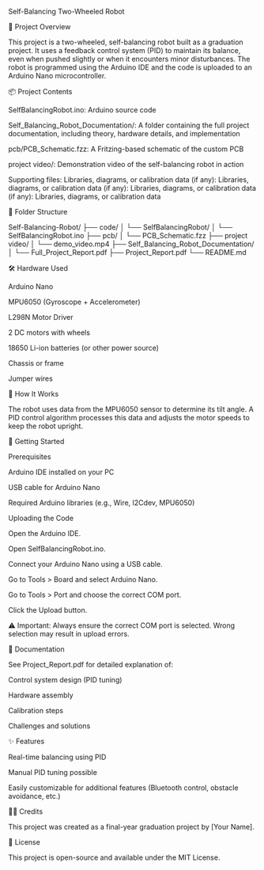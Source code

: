 Self-Balancing Two-Wheeled Robot

🔧 Project Overview

This project is a two-wheeled, self-balancing robot built as a graduation project. It uses a feedback control system (PID) to maintain its balance, even when pushed slightly or when it encounters minor disturbances. The robot is programmed using the Arduino IDE and the code is uploaded to an Arduino Nano microcontroller.

📦 Project Contents

SelfBalancingRobot.ino: Arduino source code

Self_Balancing_Robot_Documentation/: A folder containing the full project documentation, including theory, hardware details, and implementation

pcb/PCB_Schematic.fzz: A Fritzing-based schematic of the custom PCB

project video/: Demonstration video of the self-balancing robot in action

Supporting files: Libraries, diagrams, or calibration data (if any): Libraries, diagrams, or calibration data (if any): Libraries, diagrams, or calibration data (if any): Libraries, diagrams, or calibration data

📁 Folder Structure

Self-Balancing-Robot/
├── code/
│   └── SelfBalancingRobot/
│       └── SelfBalancingRobot.ino
├── pcb/
│   └── PCB_Schematic.fzz
├── project video/
│   └── demo_video.mp4
├── Self_Balancing_Robot_Documentation/
│   └── Full_Project_Report.pdf
├── Project_Report.pdf
└── README.md

🛠️ Hardware Used

Arduino Nano

MPU6050 (Gyroscope + Accelerometer)

L298N Motor Driver

2 DC motors with wheels

18650 Li-ion batteries (or other power source)

Chassis or frame

Jumper wires

🧠 How It Works

The robot uses data from the MPU6050 sensor to determine its tilt angle. A PID control algorithm processes this data and adjusts the motor speeds to keep the robot upright.

🚀 Getting Started

Prerequisites

Arduino IDE installed on your PC

USB cable for Arduino Nano

Required Arduino libraries (e.g., Wire, I2Cdev, MPU6050)

Uploading the Code

Open the Arduino IDE.

Open SelfBalancingRobot.ino.

Connect your Arduino Nano using a USB cable.

Go to Tools > Board and select Arduino Nano.

Go to Tools > Port and choose the correct COM port.

Click the Upload button.

⚠️ Important: Always ensure the correct COM port is selected. Wrong selection may result in upload errors.

📄 Documentation

See Project_Report.pdf for detailed explanation of:

Control system design (PID tuning)

Hardware assembly

Calibration steps

Challenges and solutions

✨ Features

Real-time balancing using PID

Manual PID tuning possible

Easily customizable for additional features (Bluetooth control, obstacle avoidance, etc.)

🧑‍🎓 Credits

This project was created as a final-year graduation project by [Your Name].

📜 License

This project is open-source and available under the MIT License.


